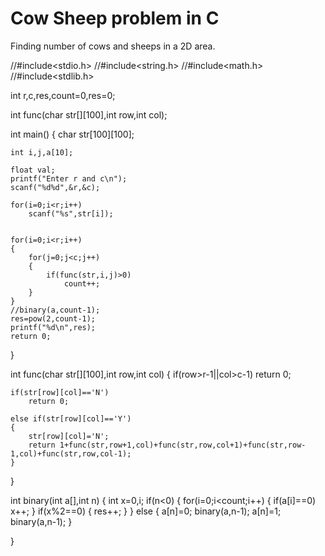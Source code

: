 # Cow Sheep problem in C
Finding number of cows and sheeps in a 2D area.



//#include<stdio.h>
//#include<string.h>
//#include<math.h>
//#include<stdlib.h>

int r,c,res,count=0,res=0;

int func(char str[][100],int row,int col);

int main()
{
	char str[100][100];

	int i,j,a[10];

	float val;
	printf("Enter r and c\n");
	scanf("%d%d",&r,&c);

	for(i=0;i<r;i++)
		scanf("%s",str[i]);

	
	for(i=0;i<r;i++)
	{
		for(j=0;j<c;j++)
		{
			if(func(str,i,j)>0)
				count++;
		}
	}
	//binary(a,count-1);
	res=pow(2,count-1);
	printf("%d\n",res);	
	return 0;	
}

int func(char str[][100],int row,int col)
{
	if(row>r-1||col>c-1)
		return 0;
	
	if(str[row][col]=='N')
		return 0;
	
	else if(str[row][col]=='Y')
	{
		str[row][col]='N';
		return 1+func(str,row+1,col)+func(str,row,col+1)+func(str,row-1,col)+func(str,row,col-1);
	}
}

int binary(int a[],int n)
{
        int x=0,i;
        if(n<0)
        {
                for(i=0;i<count;i++)
                {
                        if(a[i]==0)
                                x++;
                }
                if(x%2==0)
                {
                        res++;
                }
        }
        else
        {
                a[n]=0;
                binary(a,n-1);
                a[n]=1;
                binary(a,n-1);
        }

}

